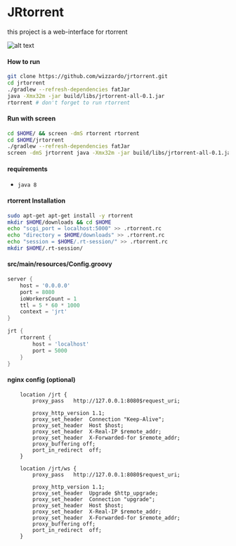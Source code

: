 JRtorrent
=========

this project is a web-interface for rtorrent

![alt text][mobile-screenshot] 

#### How to run
```bash
git clone https://github.com/wizzardo/jrtorrent.git
cd jrtorrent
./gradlew --refresh-dependencies fatJar
java -Xmx32m -jar build/libs/jrtorrent-all-0.1.jar
rtorrent # don't forget to run rtorrent
```

#### Run with screen
```bash
cd $HOME/ && screen -dmS rtorrent rtorrent
cd $HOME/jrtorrent 
./gradlew --refresh-dependencies fatJar
screen -dmS jrtorrent java -Xmx32m -jar build/libs/jrtorrent-all-0.1.jar
```

#### requirements
* ``java 8``

#### rtorrent Installation
```bash
sudo apt-get apt-get install -y rtorrent 
mkdir $HOME/downloads && cd $HOME
echo "scgi_port = localhost:5000" >> .rtorrent.rc 
echo "directory = $HOME/downloads" >> .rtorrent.rc
echo "session = $HOME/.rt-session/" >> .rtorrent.rc
mkdir $HOME/.rt-session/
```

#### src/main/resources/Config.groovy
```groovy
server {
    host = '0.0.0.0'
    port = 8080
    ioWorkersCount = 1
    ttl = 5 * 60 * 1000
    context = 'jrt'
}

jrt {
    rtorrent {
        host = 'localhost'
        port = 5000
    }
}
```


#### nginx config (optional)
```
    location /jrt {
        proxy_pass   http://127.0.0.1:8080$request_uri;
    
        proxy_http_version 1.1;
        proxy_set_header  Connection "Keep-Alive";
        proxy_set_header  Host $host;
        proxy_set_header  X-Real-IP $remote_addr;
        proxy_set_header  X-Forwarded-for $remote_addr;
        proxy_buffering off;
        port_in_redirect  off;
    }
    
    location /jrt/ws {
        proxy_pass   http://127.0.0.1:8080$request_uri;
    
        proxy_http_version 1.1;
        proxy_set_header  Upgrade $http_upgrade;
        proxy_set_header  Connection "upgrade";
        proxy_set_header  Host $host;
        proxy_set_header  X-Real-IP $remote_addr;
        proxy_set_header  X-Forwarded-for $remote_addr;
        proxy_buffering off;
        port_in_redirect  off;
    }

```

[mobile-screenshot]: https://wizzardo.github.io/jrtorrent/img/mobile.png "mobile-screenshot"
[desktop-screenshot]: https://wizzardo.github.io/jrtorrent/img/desktop.png "desktop-screenshot"
